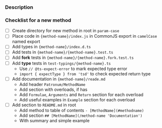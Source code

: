 ### Description

<!-- Why we should add this method? -->

### Checklist for a new method

- [ ] Create directory for new method in root in `param-case`
- [ ] Place code in `{method-name}/index.js` in CommonJS export in `camelCase` named export
- [ ] Add types in `{method-name}/index.d.ts`
- [ ] Add tests in `{method-name}/{method-name}.test.ts`
- [ ] Add **fork** tests in `{method-name}/{method-name}.fork.test.ts`
- [ ] Add **type** tests in `test-typings/{method-name}.ts`
  - Use `// @ts-expect-error` to mark expected type error
  - `import { expectType } from 'tsd'` to check expected return type
- [ ] Add documentation in `{method-name}/reade.md`
  - Add header `Patronum/MethodName`
  - Add section with overloads, if has
  - Add `Formulae`, `Arguments` and `Return` section for each overload
  - Add useful examples in `Example` section for each overload
- [ ] Add section to `README.md` in root
  - Add method to table of contents `- [MethodName](#methodname)`
  - Add section `## [MethodName](/method-name 'Documentation')`
  - With summary and simple example
